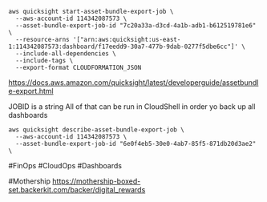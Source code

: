 ```
aws quicksight start-asset-bundle-export-job \
  --aws-account-id 114342087573 \
  --asset-bundle-export-job-id "7c20a33a-d3cd-4a1b-adb1-b612519781e6" \
  --resource-arns '["arn:aws:quicksight:us-east-1:114342087573:dashboard/f17eedd9-30a7-477b-9dab-0277f5dbe6cc"]' \
  --include-all-dependencies \
  --include-tags \
  --export-format CLOUDFORMATION_JSON
```

https://docs.aws.amazon.com/quicksight/latest/developerguide/assetbundle-export.html

JOBID is a string
All of that can be run in CloudShell in order yo back up all dashboards

```
aws quicksight describe-asset-bundle-export-job \
  --aws-account-id 114342087573 \
  --asset-bundle-export-job-id "6e0f4eb5-30e0-4ab7-85f5-871db20d3ae2" \
```
#FinOps #CloudOps #Dashboards

#Mothership
https://mothership-boxed-set.backerkit.com/backer/digital_rewards
